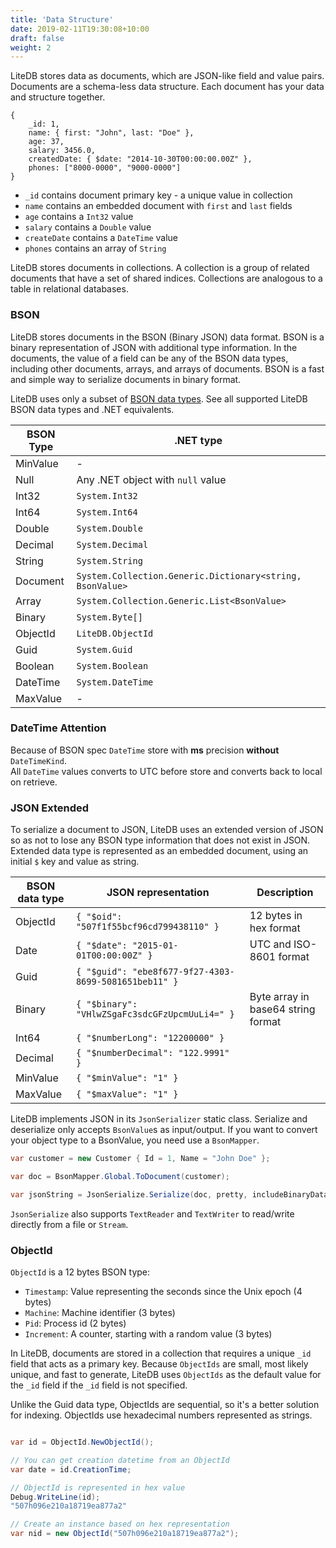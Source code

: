 ```yaml
---
title: 'Data Structure'
date: 2019-02-11T19:30:08+10:00
draft: false
weight: 2
---
```


LiteDB stores data as documents, which are JSON-like field and value pairs. Documents are a schema-less data structure. Each document has your data and structure together.

```JS
{
    _id: 1,
    name: { first: "John", last: "Doe" },
    age: 37,
    salary: 3456.0,
    createdDate: { $date: "2014-10-30T00:00:00.00Z" },
    phones: ["8000-0000", "9000-0000"]
}
```

- `_id` contains document primary key - a unique value in collection
- `name` contains an embedded document with `first` and `last` fields
- `age` contains a `Int32` value
- `salary` contains a `Double` value
- `createDate` contains a `DateTime` value
- `phones` contains an array of `String`

LiteDB stores documents in collections. A collection is a group of related documents that have a set of shared indices. Collections are analogous to a table in relational databases.

### BSON

LiteDB stores documents in the BSON (Binary JSON) data format. BSON is a binary representation of JSON with additional type information. In the documents, the value of a field can be any of the BSON data types, including other documents, arrays, and arrays of documents. BSON is a fast and simple way to serialize documents in binary format.

LiteDB uses only a subset of [BSON data types](http://bsonspec.org/spec.html). See all supported LiteDB BSON data types and .NET equivalents.

|BSON Type |.NET type                                                   |
|----------|------------------------------------------------------------|
|MinValue  |-                                                           |
|Null      |Any .NET object with `null` value                           |
|Int32     |`System.Int32`                                              |
|Int64     |`System.Int64`                                              |
|Double    |`System.Double`                                             |
|Decimal   |`System.Decimal`                                            |
|String    |`System.String`                                             |
|Document  |`System.Collection.Generic.Dictionary<string, BsonValue>`   |
|Array     |`System.Collection.Generic.List<BsonValue>`                 |
|Binary    |`System.Byte[]`                                             |
|ObjectId  |`LiteDB.ObjectId`                                           |
|Guid      |`System.Guid`                                               |
|Boolean   |`System.Boolean`                                            |
|DateTime  |`System.DateTime`                                           |
|MaxValue  |-                                                           |

### DateTime Attention
Because of BSON spec `DateTime` store with **ms** precision **without** `DateTimeKind`.<br>
All `DateTime` values converts to UTC before store and converts back to local on retrieve.

### JSON Extended

To serialize a document to JSON, LiteDB uses an extended version of JSON so as not to lose any BSON type information that does not exist in JSON. Extended data type is represented as an embedded document, using an initial `$` key and value as string.

|BSON data type|JSON representation                                   |Description                        |
|--------------|------------------------------------------------------|-----------------------------------|
|ObjectId      |`{ "$oid": "507f1f55bcf96cd799438110" }`              |12 bytes in hex format             |
|Date          |`{ "$date": "2015-01-01T00:00:00Z" }`                 |UTC and ISO-8601 format            |
|Guid          |`{ "$guid": "ebe8f677-9f27-4303-8699-5081651beb11" }` |                                   |
|Binary        |`{ "$binary": "VHlwZSgaFc3sdcGFzUpcmUuLi4=" }`        |Byte array in base64 string format |
|Int64         |`{ "$numberLong": "12200000" }`                       |                                   |
|Decimal       |`{ "$numberDecimal": "122.9991" }`                    |                                   |
|MinValue      |`{ "$minValue": "1" }`                                |                                   |
|MaxValue      |`{ "$maxValue": "1" }`                                |                                   |

LiteDB implements JSON in its `JsonSerializer` static class. Serialize and deserialize only accepts `BsonValue`s as input/output. If you want to convert your object type to a BsonValue, you need use a `BsonMapper`.

```C#
var customer = new Customer { Id = 1, Name = "John Doe" };

var doc = BsonMapper.Global.ToDocument(customer);

var jsonString = JsonSerialize.Serialize(doc, pretty, includeBinaryData);
```

`JsonSerialize` also supports `TextReader` and `TextWriter` to read/write directly from a file or `Stream`.

### ObjectId

`ObjectId` is a 12 bytes BSON type:

- `Timestamp`: Value representing the seconds since the Unix epoch (4 bytes)
- `Machine`: Machine identifier (3 bytes)  
- `Pid`: Process id (2 bytes)
- `Increment`: A counter, starting with a random value (3 bytes)

In LiteDB, documents are stored in a collection that requires a unique `_id` field that acts as a primary key. Because `ObjectIds` are small, most likely unique, and fast to generate, LiteDB uses `ObjectIds` as the default value for the `_id` field if the `_id` field is not specified.

Unlike the Guid data type, ObjectIds are sequential, so it's a better solution for indexing. ObjectIds use hexadecimal numbers represented as strings.

```C#

var id = ObjectId.NewObjectId();

// You can get creation datetime from an ObjectId
var date = id.CreationTime;

// ObjectId is represented in hex value
Debug.WriteLine(id);
"507h096e210a18719ea877a2"

// Create an instance based on hex representation
var nid = new ObjectId("507h096e210a18719ea877a2");
```